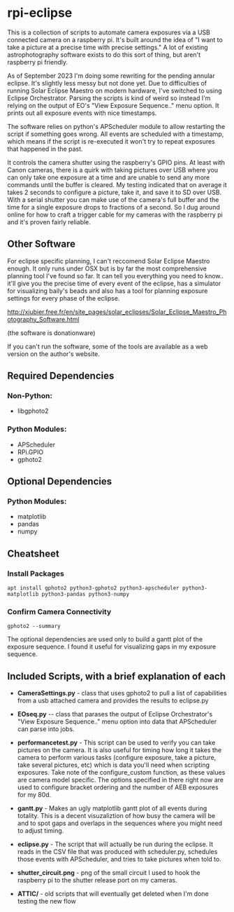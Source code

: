 # rpi-eclipse
This is a collection of scripts to automate camera exposures via a USB connected camera on a raspberry pi. It's built around the idea of "I want to take a picture at a precise time with precise settings." A lot of existing astrophotography software exists to do this sort of thing, but aren't raspberry pi friendly.

As of September 2023 I'm doing some rewriting for the pending annular eclipse. It's slightly less messy but not done yet. Due to difficulties of running Solar Eclipse Maestro on modern hardware, I've switched to using Eclipse Orchestrator. Parsing the scripts is kind of weird so instead I'm relying on the output of EO's "View Exposure Sequence.." menu option. It prints out all exposure events with nice timestamps.

The software relies on python's APScheduler module to allow restarting the script if something goes wrong. All events are scheduled with a timestamp, which means if the script is re-executed it won't try to repeat exposures that happened in the past.

It controls the camera shutter using the raspberry's GPIO pins. At least with Canon cameras, there is a quirk with taking pictures over USB where you can only take one exposure at a time and are unable to send any more commands until the buffer is cleared. My testing indicated that on average it takes 2 seconds to configure a picture, take it, and save it to SD over USB. With a serial shutter you can make use of the camera's full buffer and the time for a single exposure drops to fractions of a second. So I dug around online for how to craft a trigger cable for my cameras with the raspberry pi and it's proven fairly reliable.

## Other Software

For eclipse specific planning, I can't reccomend Solar Eclipse Maestro enough. It only runs under OSX but is by far the most comprehensive planning tool I've found so far. It can tell you everything you need to know.. it'll give you the precise time of every event of the eclipse, has a simulator for visualizing baily's beads and also has a tool for planning exposure settings for every phase of the eclipse.

http://xjubier.free.fr/en/site_pages/solar_eclipses/Solar_Eclipse_Maestro_Photography_Software.html

(the software is donationware)

If you can't run the software, some of the tools are available as a web version on the author's website.

## Required Dependencies

### Non-Python:

- libgphoto2 

### Python Modules:

- APScheduler
- RPi.GPIO
- gphoto2

## Optional Dependencies

### Python Modules:
- matplotlib
- pandas
- numpy

## Cheatsheet

### Install Packages

```apt install gphoto2 python3-gphoto2 python3-apscheduler python3-matplotlib python3-pandas python3-numpy```

### Confirm Camera Connectivity

```
gphoto2 --summary
```


The optional dependencies are used only to build a gantt plot of the exposure sequence. I found it useful for visualizing gaps in my exposure sequence.

## Included Scripts, with a brief explanation of each

- **CameraSettings.py** - class that uses gphoto2 to pull a list of capabilities from a usb attached camera and provides the results to eclipse.py

- **EOseq.py** -- class that parases the output of Eclipse Orchestrator's "View Exposure Sequence.." menu option into data that APScheduler can parse into jobs.

- **performancetest.py** - This script can be used to verify you can take pictures on the camera. It is also useful for timing how long it takes the camera to perform various tasks (configure exposure, take a picture, take several pictures, etc) which is data you'll need when scripting exposures. Take note of the configure_custom function, as these values are camera model specific. The options specified in there right now are used to configure bracket ordering and the number of AEB exposures for my 80d.

- **gantt.py** - Makes an ugly matplotlib gantt plot of all events during totality. This is a decent visuzaliztion of how busy the camera will be and to spot gaps and overlaps in the sequences where you might need to adjust timing.

- **eclipse.py** - The script that will actually be run during the eclipse. It reads in the CSV file that was produced with scheduler.py, schedules those events with APScheduler, and tries to take pictures when told to.

- **shutter_circuit.png** - png of the small circuit I used to hook the raspberry pi to the shutter release port on my cameras.

- **ATTIC/** - old scripts that will eventually get deleted when I'm done testing the new flow
